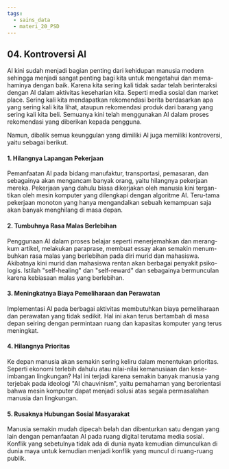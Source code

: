 ```yaml
---
tags:
  - sains_data
  - materi_20_PSD
---
```

## 04. Kontroversi AI

Al kini sudah menjadi bagian penting dari kehidupan manusia modern sehingga menjadi sangat penting bagi kita untuk mengetahui dan mema-haminya dengan baik. Karena kita sering kali tidak sadar telah berinteraksi dengan Al dalam aktivitas keseharian kita. Seperti media sosial dan market place. Sering kali kita mendapatkan rekomendasi berita berdasarkan apa yang sering kali kita lihat, ataupun rekomendasi produk dari barang yang sering kali kita beli. Semuanya kini telah menggunakan AI dalam proses rekomendasi yang diberikan kepada pengguna.

Namun, dibalik semua keunggulan yang dimiliki Al juga memiliki kontroversi, yaitu sebagai berikut.

#### 1. Hilangnya Lapangan Pekerjaan
Pemanfaatan Al pada bidang manufaktur, transportasi, pemasaran, dan sebagainya akan mengancam banyak orang, yaitu hilangnya pekerjaan mereka. Pekerjaan yang dahulu biasa dikerjakan oleh manusia kini tergan-tikan oleh mesin komputer yang dilengkapi dengan algoritme AI. Teru-tama pekerjaan monoton yang hanya mengandalkan sebuah kemampuan saja akan banyak menghilang di masa depan.

#### 2. Tumbuhnya Rasa Malas Berlebihan
Penggunaan AI dalam proses belajar seperti menerjemahkan dan merang-kum artikel, melakukan paraprase, membuat essay akan semakin menum-buhkan rasa malas yang berlebihan pada diri murid dan mahasiswa. Akibatnya kini murid dan mahasiswa rentan akan berbagai penyakit psiko-logis. Istilah "self-healing" dan "self-reward" dan sebagainya bermunculan karena kebiasaan malas yang berlebihan.

#### 3. Meningkatnya Biaya Pemeliharaan dan Perawatan
Implementasi Al pada berbagai aktivitas membutuhkan biaya pemeliharaan dan perawatan yang tidak sedikit. Hal ini akan terus bertambah di masa depan seiring dengan permintaan ruang dan kapasitas komputer yang terus meningkat.

#### 4. Hilangnya Prioritas
Ke depan manusia akan semakin sering keliru dalam menentukan prioritas. Seperti ekonomi terlebih dahulu atau nilai-nilai kemanusiaan dan kese-imbangan lingkungan? Hal ini terjadi karena semakin banyak manusia yang terjebak pada ideologi "AI chauvinism", yaitu pemahaman yang berorientasi bahwa mesin komputer dapat menjadi solusi atas segala permasalahan manusia dan lingkungan.

#### 5. Rusaknya Hubungan Sosial Masyarakat
Manusia semakin mudah dipecah belah dan dibenturkan satu dengan yang lain dengan pemanfaatan Al pada ruang digital terutama media sosial. Konflik yang sebetulnya tidak ada di dunia nyata kemudian dimunculkan di dunia maya untuk kemudian menjadi konflik yang muncul di ruang-ruang publik.

